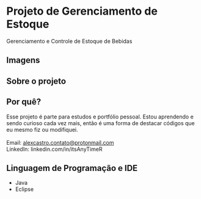 # Projeto de Gerenciamento de Estoque
Gerenciamento e Controle de Estoque de Bebidas

## Imagens

## Sobre o projeto

## Por quê?
Esse projeto é parte para estudos e portfólio pessoal. Estou aprendendo e sendo curioso cada vez mais, então é uma forma de destacar códigos que eu mesmo fiz ou modifiquei. <br><br>
Email: alexcastro.contato@protonmail.com <br>
LinkedIn: linkedin.com/in/itsAnyTimeR


## Linguagem de Programação e IDE
- Java
- Eclipse
